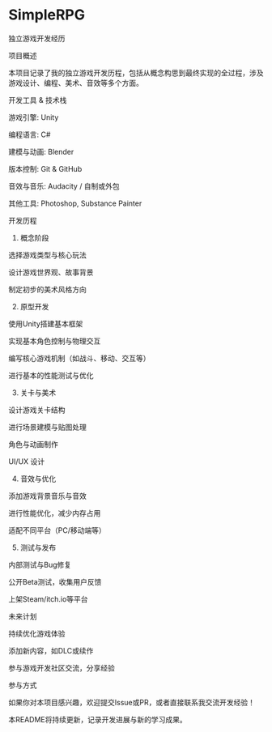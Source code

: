 # SimpleRPG
独立游戏开发经历

项目概述

本项目记录了我的独立游戏开发历程，包括从概念构思到最终实现的全过程，涉及游戏设计、编程、美术、音效等多个方面。

开发工具 & 技术栈

游戏引擎: Unity

编程语言: C#

建模与动画: Blender

版本控制: Git & GitHub

音效与音乐: Audacity / 自制或外包

其他工具: Photoshop, Substance Painter

开发历程

1. 概念阶段

选择游戏类型与核心玩法

设计游戏世界观、故事背景

制定初步的美术风格方向

2. 原型开发

使用Unity搭建基本框架

实现基本角色控制与物理交互

编写核心游戏机制（如战斗、移动、交互等）

进行基本的性能测试与优化

3. 关卡与美术

设计游戏关卡结构

进行场景建模与贴图处理

角色与动画制作

UI/UX 设计

4. 音效与优化

添加游戏背景音乐与音效

进行性能优化，减少内存占用

适配不同平台（PC/移动端等）

5. 测试与发布

内部测试与Bug修复

公开Beta测试，收集用户反馈

上架Steam/itch.io等平台

未来计划

持续优化游戏体验

添加新内容，如DLC或续作

参与游戏开发社区交流，分享经验

参与方式

如果你对本项目感兴趣，欢迎提交Issue或PR，或者直接联系我交流开发经验！

本README将持续更新，记录开发进展与新的学习成果。

